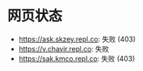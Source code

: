 # 网页状态
- https://ask.skzey.repl.co: 失败 (403)
- https://v.chavir.repl.co: 失败
- https://sak.kmco.repl.co: 失败 (403)
